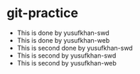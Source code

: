 # git-practice

- This is done by yusufkhan-swd
- This is done by yusufkhan-web
- This is second done by yusufkhan-swd
- This is second by yusufkhan-swd
- This is second by yusufkhan-web
